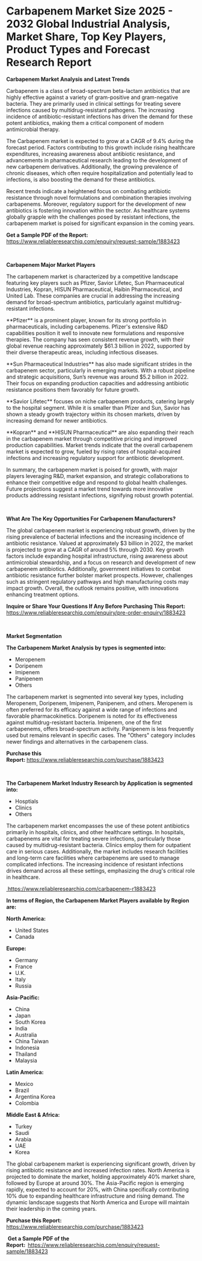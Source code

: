 <p><h1>Carbapenem Market Size 2025 - 2032 Global Industrial Analysis, Market Share, Top Key Players, Product Types and Forecast Research Report</h1></p><p><strong>Carbapenem Market Analysis and Latest Trends</strong></p>
<p><p>Carbapenem is a class of broad-spectrum beta-lactam antibiotics that are highly effective against a variety of gram-positive and gram-negative bacteria. They are primarily used in clinical settings for treating severe infections caused by multidrug-resistant pathogens. The increasing incidence of antibiotic-resistant infections has driven the demand for these potent antibiotics, making them a critical component of modern antimicrobial therapy.</p><p>The Carbapenem market is expected to grow at a CAGR of 9.4% during the forecast period. Factors contributing to this growth include rising healthcare expenditures, increasing awareness about antibiotic resistance, and advancements in pharmaceutical research leading to the development of new carbapenem derivatives. Additionally, the growing prevalence of chronic diseases, which often require hospitalization and potentially lead to infections, is also boosting the demand for these antibiotics.</p><p>Recent trends indicate a heightened focus on combating antibiotic resistance through novel formulations and combination therapies involving carbapenems. Moreover, regulatory support for the development of new antibiotics is fostering innovation within the sector. As healthcare systems globally grapple with the challenges posed by resistant infections, the carbapenem market is poised for significant expansion in the coming years.</p></p>
<p><strong>Get a Sample PDF of the Report:&nbsp;</strong> <a href="https://www.reliableresearchiq.com/enquiry/request-sample/1883423?utm_campaign=3351&utm_medium=2&utm_source=Github&utm_content=ia&utm_term=19042025&utm_id=carbapenem">https://www.reliableresearchiq.com/enquiry/request-sample/1883423</a></p>
<p>&nbsp;</p>
<p><strong>Carbapenem Major Market Players</strong></p>
<p><p>The carbapenem market is characterized by a competitive landscape featuring key players such as Pfizer, Savior Lifetec, Sun Pharmaceutical Industries, Kopran, HISUN Pharmaceutical, Haibin Pharmaceutical, and United Lab. These companies are crucial in addressing the increasing demand for broad-spectrum antibiotics, particularly against multidrug-resistant infections.</p><p>**Pfizer** is a prominent player, known for its strong portfolio in pharmaceuticals, including carbapenems. Pfizer's extensive R&D capabilities position it well to innovate new formulations and responsive therapies. The company has seen consistent revenue growth, with their global revenue reaching approximately $61.3 billion in 2022, supported by their diverse therapeutic areas, including infectious diseases.</p><p>**Sun Pharmaceutical Industries** has also made significant strides in the carbapenem sector, particularly in emerging markets. With a robust pipeline and strategic acquisitions, Sun’s revenue was around $5.2 billion in 2022. Their focus on expanding production capacities and addressing antibiotic resistance positions them favorably for future growth.</p><p>**Savior Lifetec** focuses on niche carbapenem products, catering largely to the hospital segment. While it is smaller than Pfizer and Sun, Savior has shown a steady growth trajectory within its chosen markets, driven by increasing demand for newer antibiotics.</p><p>**Kopran** and **HISUN Pharmaceutical** are also expanding their reach in the carbapenem market through competitive pricing and improved production capabilities. Market trends indicate that the overall carbapenem market is expected to grow, fueled by rising rates of hospital-acquired infections and increasing regulatory support for antibiotic development.</p><p>In summary, the carbapenem market is poised for growth, with major players leveraging R&D, market expansion, and strategic collaborations to enhance their competitive edge and respond to global health challenges. Future projections suggest a market trend towards more innovative products addressing resistant infections, signifying robust growth potential.</p></p>
<p>&nbsp;</p>
<p><strong>What Are The Key Opportunities For Carbapenem Manufacturers?</strong></p>
<p><p>The global carbapenem market is experiencing robust growth, driven by the rising prevalence of bacterial infections and the increasing incidence of antibiotic resistance. Valued at approximately $3 billion in 2022, the market is projected to grow at a CAGR of around 5% through 2030. Key growth factors include expanding hospital infrastructure, rising awareness about antimicrobial stewardship, and a focus on research and development of new carbapenem antibiotics. Additionally, government initiatives to combat antibiotic resistance further bolster market prospects. However, challenges such as stringent regulatory pathways and high manufacturing costs may impact growth. Overall, the outlook remains positive, with innovations enhancing treatment options.</p></p>
<p><strong>Inquire or Share Your Questions If Any Before Purchasing This Report:</strong> <a href="https://www.reliableresearchiq.com/enquiry/pre-order-enquiry/1883423?utm_campaign=3351&utm_medium=2&utm_source=Github&utm_content=ia&utm_term=19042025&utm_id=carbapenem">https://www.reliableresearchiq.com/enquiry/pre-order-enquiry/1883423</a></p>
<p>&nbsp;</p>
<p><strong>Market Segmentation</strong></p>
<p><strong>The Carbapenem Market Analysis by types is segmented into:</strong></p>
<p><ul><li>Meropenem</li><li>Doripenem</li><li>Imipenem</li><li>Panipenem</li><li>Others</li></ul></p>
<p><p>The carbapenem market is segmented into several key types, including Meropenem, Doripenem, Imipenem, Panipenem, and others. Meropenem is often preferred for its efficacy against a wide range of infections and favorable pharmacokinetics. Doripenem is noted for its effectiveness against multidrug-resistant bacteria. Imipenem, one of the first carbapenems, offers broad-spectrum activity. Panipenem is less frequently used but remains relevant in specific cases. The "Others" category includes newer findings and alternatives in the carbapenem class.</p></p>
<p><strong>Purchase this Report:&nbsp;</strong><a href="https://www.reliableresearchiq.com/purchase/1883423?utm_campaign=3351&utm_medium=2&utm_source=Github&utm_content=ia&utm_term=19042025&utm_id=carbapenem">https://www.reliableresearchiq.com/purchase/1883423</a></p>
<p>&nbsp;</p>
<p><strong>The Carbapenem Market Industry Research by Application is segmented into:</strong></p>
<p><ul><li>Hosptials</li><li>Clinics</li><li>Others</li></ul></p>
<p><p>The carbapenem market encompasses the use of these potent antibiotics primarily in hospitals, clinics, and other healthcare settings. In hospitals, carbapenems are vital for treating severe infections, particularly those caused by multidrug-resistant bacteria. Clinics employ them for outpatient care in serious cases. Additionally, the market includes research facilities and long-term care facilities where carbapenems are used to manage complicated infections. The increasing incidence of resistant infections drives demand across all these settings, emphasizing the drug's critical role in healthcare.</p></p>
<p><a href="https://www.reliableresearchiq.com/carbapenem-r1883423?utm_campaign=3351&utm_medium=2&utm_source=Github&utm_content=ia&utm_term=19042025&utm_id=carbapenem">&nbsp;https://www.reliableresearchiq.com/carbapenem-r1883423</a></p>
<p><strong>In terms of Region, the Carbapenem Market Players available by Region are:</strong></p>
<p>
    <p> <strong> North America: </strong>
        <ul>
            <li>United States</li>
            <li>Canada</li>
        </ul>
        </p> 
    <p> <strong> Europe: </strong>
        <ul>
            <li>Germany</li>
            <li>France</li>
            <li>U.K.</li>
            <li>Italy</li>
            <li>Russia</li>
        </ul>
        </p> 
    <p> <strong> Asia-Pacific: </strong>
        <ul>
            <li>China</li>
            <li>Japan</li>
            <li>South Korea</li>
            <li>India</li>
            <li>Australia</li>
            <li>China Taiwan</li>
            <li>Indonesia</li>
            <li>Thailand</li>
            <li>Malaysia</li>
        </ul>
        </p> 
    <p> <strong> Latin America: </strong>
        <ul>
            <li>Mexico</li>
            <li>Brazil</li>
            <li>Argentina Korea</li>
            <li>Colombia</li>
        </ul>
        </p> 
    <p> <strong> Middle East & Africa: </strong>
        <ul>
            <li>Turkey</li>
            <li>Saudi</li>
            <li>Arabia</li>
            <li>UAE</li>
            <li>Korea</li>
        </ul>
    </p>
    </p>
<p><p>The global carbapenem market is experiencing significant growth, driven by rising antibiotic resistance and increased infection rates. North America is projected to dominate the market, holding approximately 40% market share, followed by Europe at around 30%. The Asia-Pacific region is emerging rapidly, expected to account for 20%, with China specifically contributing 10% due to expanding healthcare infrastructure and rising demand. The dynamic landscape suggests that North America and Europe will maintain their leadership in the coming years.</p></p>
<p><strong>Purchase this Report: </strong><a href="https://www.reliableresearchiq.com/purchase/1883423?utm_campaign=3351&utm_medium=2&utm_source=Github&utm_content=ia&utm_term=19042025&utm_id=carbapenem">https://www.reliableresearchiq.com/purchase/1883423</a></p>
<p>&nbsp;<strong>Get a Sample PDF of the Report:&nbsp;&nbsp;</strong><a href="https://www.reliableresearchiq.com/enquiry/request-sample/1883423?utm_campaign=3351&utm_medium=2&utm_source=Github&utm_content=ia&utm_term=19042025&utm_id=carbapenem">https://www.reliableresearchiq.com/enquiry/request-sample/1883423</a></p>
<p><strong></strong></p>
<p><p></p><p></p><p></p></p>
